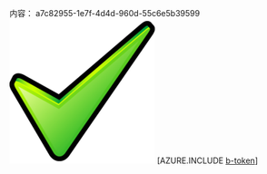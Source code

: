 内容： a7c82955-1e7f-4d4d-960d-55c6e5b39599![图像](db70d489-36b9-454b-b1c2-92353f49705d.png)
[AZURE.INCLUDE [b-token](5469028f-e60b-45ea-bcb3-322e81cc49e6.md)]

